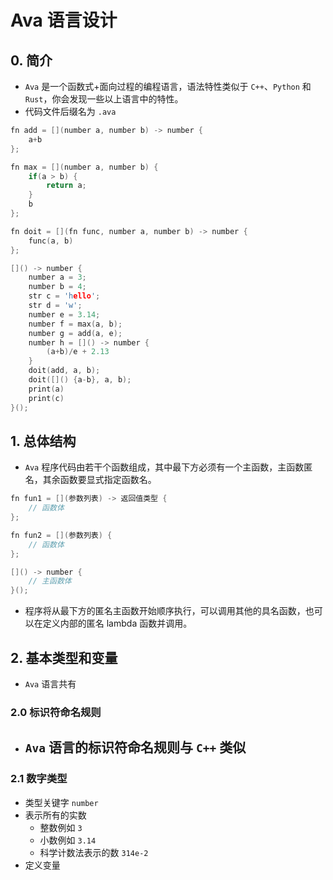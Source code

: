 # Ava 语言设计

## 0. 简介

- `Ava` 是一个函数式+面向过程的编程语言，语法特性类似于 `C++`、`Python` 和 `Rust`，你会发现一些以上语言中的特性。
- 代码文件后缀名为 `.ava`

```c++
fn add = [](number a, number b) -> number {
    a+b
};

fn max = [](number a, number b) {
    if(a > b) {
        return a;
    }
    b
};

fn doit = [](fn func, number a, number b) -> number {
    func(a, b)
};

[]() -> number {
    number a = 3;
    number b = 4;
    str c = 'hello';
    str d = 'w';
    number e = 3.14;
    number f = max(a, b);
    number g = add(a, e);
    number h = []() -> number {
        (a+b)/e + 2.13
    }
    doit(add, a, b);
    doit([]() {a-b}, a, b);
    print(a)
    print(c)
}();
```

## 1. 总体结构

- `Ava` 程序代码由若干个函数组成，其中最下方必须有一个主函数，主函数匿名，其余函数要显式指定函数名。

```c++
fn fun1 = [](参数列表) -> 返回值类型 {
    // 函数体
};

fn fun2 = [](参数列表) {
    // 函数体
};

[]() -> number {
    // 主函数体
}();
```

- 程序将从最下方的匿名主函数开始顺序执行，可以调用其他的具名函数，也可以在定义内部的匿名 lambda 函数并调用。

## 2. 基本类型和变量

- `Ava` 语言共有 

### 2.0 标识符命名规则

- `Ava` 语言的标识符命名规则与 `C++` 类似
    - 

### 2.1 数字类型

- 类型关键字 `number`
- 表示所有的实数
    - 整数例如 `3`
    - 小数例如 `3.14`
    - 科学计数法表示的数 `314e-2`
- 定义变量
